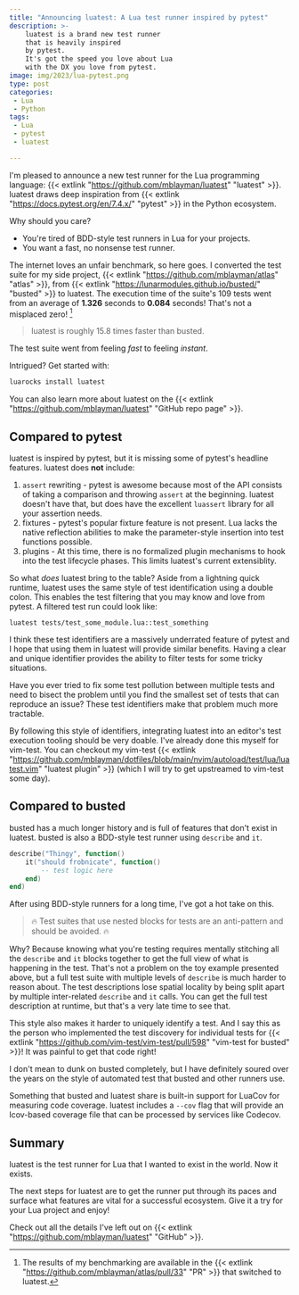```yaml
---
title: "Announcing luatest: A Lua test runner inspired by pytest"
description: >-
    luatest is a brand new test runner
    that is heavily inspired
    by pytest.
    It's got the speed you love about Lua
    with the DX you love from pytest.
image: img/2023/lua-pytest.png
type: post
categories:
 - Lua
 - Python
tags:
 - Lua
 - pytest
 - luatest

---
```


I'm pleased to announce a new test runner
for the Lua programming language:
{{< extlink "https://github.com/mblayman/luatest" "luatest" >}}.
luatest draws deep inspiration
from {{< extlink "https://docs.pytest.org/en/7.4.x/" "pytest" >}}
in the Python ecosystem.

Why should you care?

* You're tired of BDD-style test runners in Lua for your projects.
* You want a fast, no nonsense test runner.

The internet loves an unfair benchmark,
so here goes.
I converted the test suite for my side project,
{{< extlink "https://github.com/mblayman/atlas" "atlas" >}},
from {{< extlink "https://lunarmodules.github.io/busted/" "busted" >}}
to luatest.
The execution time of the suite's 109 tests went
from an average of **1.326** seconds
to **0.084** seconds!
That's not a misplaced zero! [^1]

> luatest is roughly 15.8 times faster than busted.

The test suite went from feeling _fast_
to feeling _instant_.

Intrigued? Get started with:

```bash
luarocks install luatest
```

You can also learn more about luatest
on the
{{< extlink "https://github.com/mblayman/luatest" "GitHub repo page" >}}.

## Compared to pytest

luatest is inspired by pytest,
but it is missing some of pytest's headline features.
luatest does **not** include:

1. `assert` rewriting - pytest is awesome because most
    of the API consists of taking a comparison
    and throwing `assert` at the beginning.
    luatest doesn't have that,
    but does have the excellent `luassert` library
    for all your assertion needs.
2. fixtures - pytest's popular fixture feature is not present.
    Lua lacks the native reflection abilities to make the parameter-style insertion
    into test functions possible.
3. plugins - At this time,
    there is no formalized plugin mechanisms to hook
    into the test lifecycle phases.
    This limits luatest's current extensiblity.

So what _does_ luatest bring to the table?
Aside from a lightning quick runtime,
luatest uses the same style of test identification
using a double colon.
This enables the test filtering that you may know and love from pytest.
A filtered test run could look like:

```text
luatest tests/test_some_module.lua::test_something
```

I think these test identifiers are a massively underrated feature of pytest
and I hope that using them in luatest will provide similar benefits.
Having a clear and unique identifier provides the ability to filter tests
for some tricky situations.

Have you ever tried to fix some test pollution between multiple tests
and need to bisect the problem until you find the smallest set of tests
that can reproduce an issue?
These test identifiers make that problem much more tractable.

By following this style of identifiers,
integrating luatest into an editor's test execution tooling should be very doable.
I've already done this myself
for vim-test.
You can checkout my vim-test
{{< extlink "https://github.com/mblayman/dotfiles/blob/main/nvim/autoload/test/lua/luatest.vim" "luatest plugin" >}}
(which I will try to get upstreamed to vim-test some day).

## Compared to busted

busted has a much longer history
and is full of features
that don't exist in luatest.
busted is also a BDD-style test runner
using `describe` and `it`.

```lua
describe("Thingy", function()
    it("should frobnicate", function()
        -- test logic here
    end)
end)
```

After using BDD-style runners
for a long time,
I've got a hot take on this.

> 🔥 Test suites that use nested blocks for tests are an anti-pattern
    and should be avoided. 🔥

Why?
Because knowing what you're testing requires mentally stitching
all the `describe` and `it` blocks together to get the full view
of what is happening in the test.
That's not a problem on the toy example presented above,
but a full test suite with multiple levels of `describe`
is much harder to reason about.
The test descriptions lose spatial locality
by being split apart by multiple inter-related `describe` and `it` calls.
You can get the full test description at runtime,
but that's a very late time to see that.

This style also makes it harder to uniquely identify a test.
And I say this as the person who implemented the test discovery
for individual tests for
{{< extlink "https://github.com/vim-test/vim-test/pull/598" "vim-test for busted" >}}!
It was painful to get that code right!

I don't mean to dunk on busted completely,
but I have definitely soured over the years
on the style of automated test
that busted and other runners use.

Something that busted and luatest share is built-in support
for LuaCov for measuring code coverage.
luatest includes a `--cov` flag
that will provide an lcov-based coverage file
that can be processed by services like Codecov.

## Summary

luatest is the test runner for Lua
that I wanted to exist in the world.
Now it exists.

The next steps for luatest are to get the runner put through its paces
and surface what features are vital
for a successful ecosystem.
Give it a try for your Lua project and enjoy!

Check out all the details I've left out on
{{< extlink "https://github.com/mblayman/luatest" "GitHub" >}}.

[^1]: The results of my benchmarking are available in the {{< extlink "https://github.com/mblayman/atlas/pull/33" "PR" >}}
that switched to luatest.

